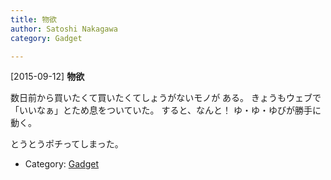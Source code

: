 ```yaml
---
title: 物欲
author: Satoshi Nakagawa
category: Gadget

---
```


[2015-09-12] **物欲** 

 数日前から買いたくて買いたくてしょうがないモノが
ある。
きょうもウェブで「いいなぁ」とため息をついていた。
すると、なんと！
ゆ・ゆ・ゆびが勝手に動く。

とうとうポチってしまった。

- Category: [Gadget](https://merapano.github.io/categories.html#Gadget)

